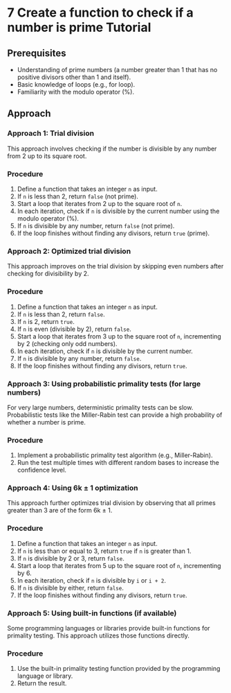 # 7 Create a function to check if a number is prime Tutorial

## Prerequisites

*   Understanding of prime numbers (a number greater than 1 that has no positive divisors other than 1 and itself).
*   Basic knowledge of loops (e.g., for loop).
*   Familiarity with the modulo operator (%).

## Approach

### Approach 1: Trial division

This approach involves checking if the number is divisible by any number from 2 up to its square root.

### Procedure

1. Define a function that takes an integer `n` as input.
2. If `n` is less than 2, return `false` (not prime).
3. Start a loop that iterates from 2 up to the square root of `n`.
4. In each iteration, check if `n` is divisible by the current number using the modulo operator (%).
5. If `n` is divisible by any number, return `false` (not prime).
6. If the loop finishes without finding any divisors, return `true` (prime).

### Approach 2: Optimized trial division

This approach improves on the trial division by skipping even numbers after checking for divisibility by 2.

### Procedure

1. Define a function that takes an integer `n` as input.
2. If `n` is less than 2, return `false`.
3. If `n` is 2, return `true`.
4. If `n` is even (divisible by 2), return `false`.
5. Start a loop that iterates from 3 up to the square root of `n`, incrementing by 2 (checking only odd numbers).
6. In each iteration, check if `n` is divisible by the current number.
7. If `n` is divisible by any number, return `false`.
8. If the loop finishes without finding any divisors, return `true`.

### Approach 3: Using probabilistic primality tests (for large numbers)

For very large numbers, deterministic primality tests can be slow. Probabilistic tests like the Miller-Rabin test can provide a high probability of whether a number is prime.

### Procedure

1. Implement a probabilistic primality test algorithm (e.g., Miller-Rabin).
2. Run the test multiple times with different random bases to increase the confidence level.

### Approach 4: Using 6k ± 1 optimization

This approach further optimizes trial division by observing that all primes greater than 3 are of the form 6k ± 1.

### Procedure

1. Define a function that takes an integer `n` as input.
2. If `n` is less than or equal to 3, return `true` if `n` is greater than 1.
3. If `n` is divisible by 2 or 3, return `false`.
4. Start a loop that iterates from 5 up to the square root of `n`, incrementing by 6.
5. In each iteration, check if `n` is divisible by `i` or `i + 2`.
6. If `n` is divisible by either, return `false`.
7. If the loop finishes without finding any divisors, return `true`.

### Approach 5: Using built-in functions (if available)

Some programming languages or libraries provide built-in functions for primality testing. This approach utilizes those functions directly.

### Procedure

1. Use the built-in primality testing function provided by the programming language or library.
2. Return the result.
